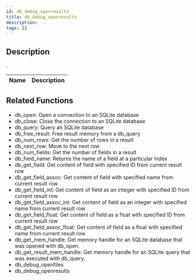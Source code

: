 ```yaml
---
id: db_debug_openresults
title: db_debug_openresults
description:  .
tags: []
---
```


## Description

 . 


| Name | Description |
|------|-------------|


## Related Functions


-  db_open: Open a connection to an SQLite database
-  db_close: Close the connection to an SQLite database
-  db_query: Query an SQLite database
-  db_free_result: Free result memory from a db_query
-  db_num_rows: Get the number of rows in a result
-  db_next_row: Move to the next row
-  db_num_fields: Get the number of fields in a result
-  db_field_name: Returns the name of a field at a particular index
-  db_get_field: Get content of field with specified ID from current result row
-  db_get_field_assoc: Get content of field with specified name from current result row
-  db_get_field_int: Get content of field as an integer with specified ID from current result row
-  db_get_field_assoc_int: Get content of field as an integer with specified name from current result row
-  db_get_field_float: Get content of field as a float with specified ID from current result row
-  db_get_field_assoc_float: Get content of field as a float with specified name from current result row
-  db_get_mem_handle: Get memory handle for an SQLite database that was opened with db_open.
-  db_get_result_mem_handle: Get memory handle for an SQLite query that was executed with db_query.
-  db_debug_openfiles
-  db_debug_openresults